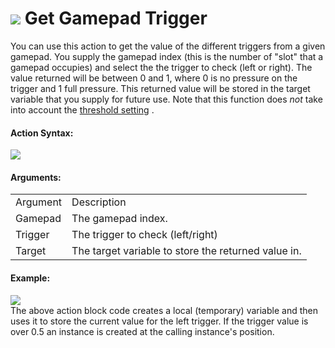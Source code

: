 #  ![](https://gms.magecorn.com/Manual/assets/Images/Scripting_Reference/Drag_And_Drop/Reference/Gamepad/i_GamePad_Get_Trigger.png) Get Gamepad Trigger

You can use this action to get the value of the different triggers from
a given gamepad. You supply the gamepad index (this is the number of
"slot" that a gamepad occupies) and select the the trigger to check
(left or right). The value returned will be between 0 and 1, where 0 is
no pressure on the trigger and 1 full pressure. This returned value will
be stored in the target variable that you supply for future use. Note
that this function does *not* take into account the [threshold
setting](Set_Gamepad_Button_Threshold) .

#### Action Syntax:

  
![](https://gms.magecorn.com/Manual/assets/Images/Scripting_Reference/Drag_And_Drop/Reference/Gamepad/a_GamePad_Get_Trigger.png)  

#### Arguments:

|          |                                                     |
|----------|-----------------------------------------------------|
| Argument | Description                                         |
| Gamepad  | The gamepad index.                                  |
| Trigger  | The trigger to check (left/right)                   |
| Target   | The target variable to store the returned value in. |

#### Example:

  
![](https://gms.magecorn.com/Manual/assets/Images/Scripting_Reference/Drag_And_Drop/Reference/Gamepad/e_GamePad_Get_Trigger.png)  
The above action block code creates a local (temporary) variable and
then uses it to store the current value for the left trigger. If the
trigger value is over 0.5 an instance is created at the calling
instance's position.
